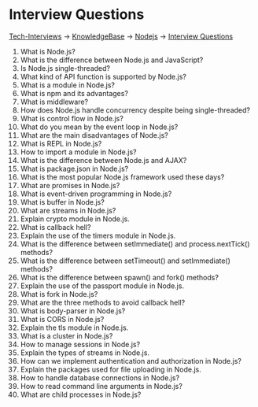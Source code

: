 
# Interview Questions

[Tech-Interviews](../../README.md) -> [KnowledgeBase](../KnowledgeBase.md) -> [Nodejs](../Nodejs/Nodejs.md) -> [Interview Questions](./InterviewQuestions.md)


1. What is Node.js?
2. What is the difference between Node.js and JavaScript?
3. Is Node.js single-threaded?
4. What kind of API function is supported by Node.js?
5. What is a module in Node.js?
6. What is npm and its advantages?
7. What is middleware?
8. How does Node.js handle concurrency despite being single-threaded?
9. What is control flow in Node.js?
10. What do you mean by the event loop in Node.js?
11. What are the main disadvantages of Node.js?
12. What is REPL in Node.js?
13. How to import a module in Node.js?
14. What is the difference between Node.js and AJAX?
15. What is package.json in Node.js?
16. What is the most popular Node.js framework used these days?
17. What are promises in Node.js?
18. What is event-driven programming in Node.js?
19. What is buffer in Node.js?
20. What are streams in Node.js?
21. Explain crypto module in Node.js.
22. What is callback hell?
23. Explain the use of the timers module in Node.js.
24. What is the difference between setImmediate() and process.nextTick() methods?
25. What is the difference between setTimeout() and setImmediate() methods?
26. What is the difference between spawn() and fork() methods?
27. Explain the use of the passport module in Node.js.
28. What is fork in Node.js?
29. What are the three methods to avoid callback hell?
30. What is body-parser in Node.js?
31. What is CORS in Node.js?
32. Explain the tls module in Node.js.
33. What is a cluster in Node.js?
34. How to manage sessions in Node.js?
35. Explain the types of streams in Node.js.
36. How can we implement authentication and authorization in Node.js?
37. Explain the packages used for file uploading in Node.js.
38. How to handle database connections in Node.js?
39. How to read command line arguments in Node.js?
40. What are child processes in Node.js?